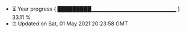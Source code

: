 - ⏳ Year progress { █████████▁▁▁▁▁▁▁▁▁▁▁▁▁▁▁▁▁▁▁▁▁ } 33.11 %
- ⏰ Updated on Sat, 01 May 2021 20:23:58 GMT

